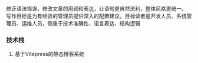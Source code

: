 修正语法错误，修改文章的用词和表达，让语句更自然流利，整体风格更统一。
写作目标是为有经验的管理员提供深入的配置建议，目标读者是开发人员、系统管理员、运维人员，侧重于技术准确性、语言表达、结构逻辑


### 技术栈

1. 基于Vitepress的静态博客系统